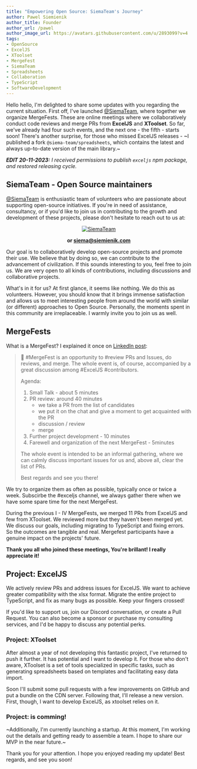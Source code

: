 ```yaml
---
title: "Empowering Open Source: SiemaTeam's Journey"
author: Pawel Siemienik
author_title: Founder
author_url: /pawel
author_image_url: https://avatars.githubusercontent.com/u/2893099?v=4
tags:
- OpenSource
- ExcelJS
- XToolset
- MergeFest
- SiemaTeam
- Spreadsheets
- Collaboration
- TypeScript
- SoftwareDevelopment
---
```


Hello hello, I'm delighted to share some updates with you regarding the current situation. First off, I've launched [@SiemaTeam](https://discord.gg/siema), where together we organize MergeFests. These are online meetings where we collaboratively conduct code reviews and merge PRs from **ExcelJS** and **XToolset**. So far, we've already had four such events, and the next one - the fifth - starts soon! There's another surprise, for those who missed ExcelJS releases - ~I published a fork `@siema-team/spreadsheets`, which contains the latest and always up-to-date version of the main library.~

***EDIT 20-11-2023:** I received permissions to publish `exceljs` npm package, and restored releasing cycle.*

<!-- truncate -->

## SiemaTeam - Open Source maintainers

[@SiemaTeam](https://discord.gg/siema) is enthusiastic team of volunteers who are passionate about supporting open-source initiatives. If you're in need of assistance, consultancy, or if you'd like to join us in contributing to the growth and development of these projects, please don't hesitate to reach out to us at:

<center>

[![SiemaTeam](https://discordapp.com/api/guilds/976854442009825321/widget.png?style=banner2)](https://discord.gg/siema)

**or siema@siemienik.com**

</center>


<!-- AutoLangGPT: from="PL" to="ENG" input=
Naszym celem jest wspolnie rozwijac projekty opensource i upowszechniac ich zastosowanie. Wierzymy, ze w ten sposob mozemy miec swoj wlasny wklad rozwoj cywilizacji. Jesli wydaje ci sie to ciekawe, mozesz do nas dolaczyc. Jestesmy bardzo otwarci na wszelkie contrybucje, w tym dyskusje i wspolne projekty. 

A co my z tego mamy? Na pierwszy rzut oka, wydaje sie ze nic. Robimy to w ramach wolontariatu. Ale musisz wiedziec ze przynosi to masę satysfakcji i pozwala poznawac ciekawych ludzi z calego swiata o podobnym (lub nie) podejsciu do Open Source-a. Dla mnie osobiscie, chwile spedzone w tej spolecznosci sa niezastapione. zapraszam rowniez i ciebie.
-->

Our goal is to collaboratively develop open-source projects and promote their use. We believe that by doing so, we can contribute to the advancement of civilization. If this sounds interesting to you, feel free to join us. We are very open to all kinds of contributions, including discussions and collaborative projects.

What's in it for us? At first glance, it seems like nothing. We do this as volunteers. However, you should know that it brings immense satisfaction and allows us to meet interesting people from around the world with similar (or different) approaches to Open Source. Personally, the moments spent in this community are irreplaceable. I warmly invite you to join us as well.

## MergeFests

What is a MergeFest? I explained it once on [LinkedIn post](https://www.linkedin.com/posts/siemienik_join-the-siema-discord-server-activity-7053853033994039296-twYT):

> 👋 #MergeFest is an opportunity to #review PRs and Issues, do reviews, and merge. The whole event is, of course, accompanied by a great discussion among #ExcelJS #contributors.
>
> Agenda:
> 
> 1. Small Talk - about 5 minutes
> 2. PR review: around 40 minutes
>     * we take a PR from the list of candidates
>     * we put it on the chat and give a moment to get acquainted with the PR
>     * discussion / review
>     * merge
> 3. Further project development - 10 minutes
> 4. Farewell and organization of the next MergeFest - 5minutes
> 
> The whole event is intended to be an informal gathering, where we can calmly discuss important issues for us and, above all, clear the list of PRs.
> 
> Best regards and see you there!


<!-- AutoLangGPT: from="PL" to="ENG" input=
Staramy sie je organizowac tak czesto jak to tylko mozliwe, zazwyczaj raz lub dwa razy na tydzien. Obserwuj kanal #exceljs, tam sie zawsze zmawiamy kiedy mamy wolny czas na MF.

Wtrakcie wczesniejszych 4 mergefestow zmergowalismy 11 PRów z exceljs i kilka z xtoolset, sprawdzislismy wiecej ale jeszcze nie zostaly zmergowane. Ustalilismy jakie sa nasze cele, w tym migracja na TS i naprawa bledow. Tak wiec efekty sa namacalne i realne. Uczestnicy MF maja realny wplyw na przyszlosc projektow. 
Dziekuje wam wszystkim, ktorzy dolaczyli do tych spotkan - bardzo to doceniam!
-->

We try to organize them as often as possible, typically once or twice a week. Subscirbe the #exceljs channel, we always gather there when we have some spare time for the next MergeFest.

During the previous I - IV MergeFests, we merged 11 PRs from ExcelJS and few from XToolset. We reviewed more but they haven't been merged yet. We discuss our goals, including migrating to TypeScript and fixing errors. So the outcomes are tangible and real. Mergefest participants have a genuine impact on the projects' future.

**Thank you all who joined these meetings, You're brillant! I really appreciate it!**

## Project: ExcelJS

<!-- AutoLangGPT: from="PL" to="ENG" input=
Aktywnie review-ujemy PRy i rozwiazujemy issues z ExcelJS. Dodatkowo, [nasz fork](https://github.com/SiemaTeam/Spreadsheets) jest skonfigurowany w taki sposób, aby był zawsze up-to-date z głównym repo. W planach jest continues delivery do npm.
Chcemy osiągnać coraz większą kompatybilnosc z formatem xlsx. Zmigrowac caly projekt na TypeScript i poprawic tyle bugow ile to tylko mozliwe. Trzymaj kciuki!

A jezeli chcesz nas wesprzec, porozmiaj z nami na Discord, albo zaloz PullRequest. Mozesz rowniez zostac moim sponsorem lub wykupic moj konsulting, o ewentualnych perkach z checia porozmawiam.

juz teraz mozesz dokonac migracje z standardowej paczki exceljs do naszej poprzez podmiane `exceljs` na `@siema-team/spreadsheets`. Obiecuje ze zachowamy kompatybilnosc wsteczna. Nasz fork jest najaktualniejsza wersja exceljs-a, mysle ze to glowny powod dlaczego warto.
-->
We actively review PRs and address issues for ExcelJS.
We want to achieve greater compatibility with the xlsx format. Migrate the entire project to TypeScript, and fix as many bugs as possible. Keep your fingers crossed!

If you'd like to support us, join our Discord conversation, or create a Pull Request. You can also become a sponsor or purchase my consulting services, and I'd be happy to discuss any potential perks.

### Project: XToolset

<!-- AutoLangGPT: from="PL" to="ENG" input=
Po prawie roku nie rozwijania tego swietnego projektu, powrocilem aby pchnac go dalej. Ma potencjal i chce go rozwinac. Dla tych co nie wiedza, xtoolset to zestaw narzedzi, ktore sie sa wyspecjalizowane na konkretych zadaniach. Generowania spreadsheetow na podstawie templatow oraz wygodnym imporcie danych.

Wkrotce wrzuce na GH pullrequesty z kilkoma poprawkami, i umieszcze bundla na serverze CDN. Potem release nowej werjsi. Najpierw jednak chce pomergowac ExcelJS-a, poniewaz to na nim xtoolset stoi.
-->
After almost a year of not developing this fantastic project, I've returned to push it further. It has potential and I want to develop it. For those who don't aware, XToolset is a set of tools specialized in specific tasks, such as generating spreadsheets based on templates and facilitating easy data import.

Soon I'll submit some pull requests with a few improvements on GitHub and put a bundle on the CDN server. Following that, I'll release a new version. First, though, I want to develop ExcelJS, as xtoolset relies on it.

### Project: is comming!

<!-- AutoLangGPT: from="PL" to="ENG" input=
Dodatkowo, wlasnie rozpoczynam startup. Na ten moment dogrywam szczegoly i przymierzam sie do zebrania zespolu. Mam nadzieje ze bede mogl w niedlugiej przyszlosci pochwalic sie MVP. 

Dzieki za twoja uwage. mam nadzieje ze z przyjemnoscia przeczytales moj update! Pozdrawiam i do zobaczenia wkrotce!
-->

~Additionally, I'm currently launching a startup. At this moment, I'm working out the details and getting ready to assemble a team. I hope to share our MVP in the near future.~

Thank you for your attention. I hope you enjoyed reading my update! Best regards, and see you soon!
